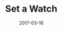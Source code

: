 ---
layout: recipe
title:  "Set a Watch"
image: setawatch.png
imagecredit: http://allrecipes.com/recipe/25037/best-big-fat-chewy-chocolate-chip-cookie/
date: 2017-03-16

authorName: Elizabeth BH
authorURL: http://allrecipes.com/cook/183690/made-it/
sourceName: All Recipes
sourceURL: http://allrecipes.com/recipe/25037/best-big-fat-chewy-chocolate-chip-cookie/
category: Dessert
tags:
  - chocolate
  - cookies
yield: 7
prepTime: 15
cookTime: 15

ingredients:
- 2 cups all-purpose flour
- 1/2 teaspoon baking soda
- 1/2 teaspoon salt
- 3/4 cup unsalted butter, melted
- 1 cup packed brown sugar
- 1/2 cup white sugar
- 1 tablespoon vanilla extract
- 1 egg
- 1 egg yolk
- 2 cups semisweet chocolate chips

directions:
- Preheat the oven to 325 degrees F (165 degrees C). 
- Grease cookie sheets or line with parchment paper.
- Sift together the flour, baking soda and salt; set aside.
- In a medium bowl, cream together the melted butter, brown sugar and white sugar until well blended. 
- Beat in the vanilla, egg, and egg yolk until light and creamy. 
- Mix in the sifted ingredients until just blended. 
- Stir in the chocolate chips by hand using a wooden spoon. 
- Drop cookie dough 1/4 cup at a time onto the prepared cookie sheets. Cookies should be about 3 inches apart.
- Bake for 15 to 17 minutes in the preheated oven, or until the edges are lightly toasted. 
- Cool on baking sheets for a few minutes before transferring to wire racks to cool completely.

---